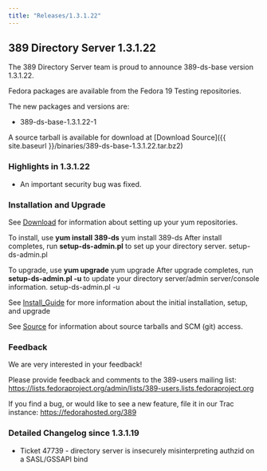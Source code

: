 ```yaml
---
title: "Releases/1.3.1.22"
---
```

389 Directory Server 1.3.1.22
-----------------------------

The 389 Directory Server team is proud to announce 389-ds-base version 1.3.1.22.

Fedora packages are available from the Fedora 19 Testing repositories.

The new packages and versions are:

-   389-ds-base-1.3.1.22-1

A source tarball is available for download at [Download Source]({{ site.baseurl }}/binaries/389-ds-base-1.3.1.22.tar.bz2)

### Highlights in 1.3.1.22

-   An important security bug was fixed.

### Installation and Upgrade

See [Download](../download.html) for information about setting up your yum repositories.

To install, use **yum install 389-ds** yum install 389-ds After install completes, run **setup-ds-admin.pl** to set up your directory server. setup-ds-admin.pl

To upgrade, use **yum upgrade** yum upgrade After upgrade completes, run **setup-ds-admin.pl -u** to update your directory server/admin server/console information. setup-ds-admin.pl -u

See [Install\_Guide](../legacy/install-guide.html) for more information about the initial installation, setup, and upgrade

See [Source](../development/source.html) for information about source tarballs and SCM (git) access.

### Feedback

We are very interested in your feedback!

Please provide feedback and comments to the 389-users mailing list: <https://lists.fedoraproject.org/admin/lists/389-users.lists.fedoraproject.org>

If you find a bug, or would like to see a new feature, file it in our Trac instance: <https://fedorahosted.org/389>

### Detailed Changelog since 1.3.1.19

-   Ticket 47739 - directory server is insecurely misinterpreting authzid on a SASL/GSSAPI bind

